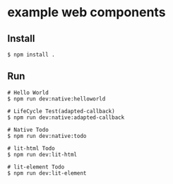 # example web components

## Install

`$ npm install .`

## Run

```
# Hello World
$ npm run dev:native:helloworld

# LifeCycle Test(adapted-callback)
$ npm run dev:native:adapted-callback

# Native Todo
$ npm run dev:native:todo

# lit-html Todo
$ npm run dev:lit-html

# lit-element Todo
$ npm run dev:lit-element
```
